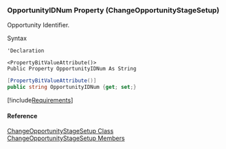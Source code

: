 ﻿### OpportunityIDNum Property (ChangeOpportunityStageSetup)

Opportunity Identifier.

Syntax

```vbnet
'Declaration

<PropertyBitValueAttribute()>
Public Property OpportunityIDNum As String
```

```csharp
[PropertyBitValueAttribute()]
public string OpportunityIDNum {get; set;}
```

[!include[Requirements](../partials/requirements.md)]

#### Reference

[ChangeOpportunityStageSetup Class](FChoice.Toolkits.Clarify~FChoice.Toolkits.Clarify.Sales.ChangeOpportunityStageSetup.md)  
[ChangeOpportunityStageSetup Members](FChoice.Toolkits.Clarify~FChoice.Toolkits.Clarify.Sales.ChangeOpportunityStageSetup_members.md)